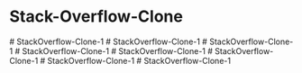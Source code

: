 # Stack-Overflow-Clone
#   S t a c k O v e r f l o w - C l o n e - 1  
 #   S t a c k O v e r f l o w - C l o n e - 1  
 #   S t a c k O v e r f l o w - C l o n e - 1  
 #   S t a c k O v e r f l o w - C l o n e - 1  
 #   S t a c k O v e r f l o w - C l o n e - 1  
 #   S t a c k O v e r f l o w - C l o n e - 1  
 #   S t a c k O v e r f l o w - C l o n e - 1  
 #   S t a c k O v e r f l o w - C l o n e - 1  
 